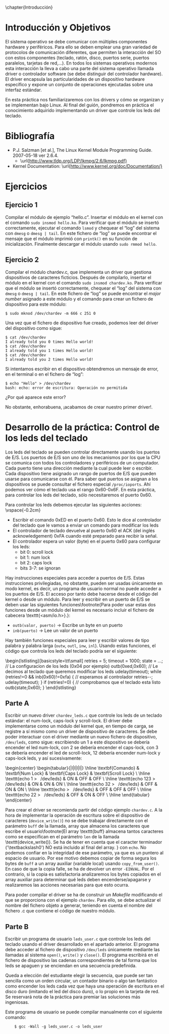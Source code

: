 \chapter{Introducción}

# Introducción y Objetivos

El sistema operativo se debe comunicar con múltiples componentes hardware y periféricos. Para ello se deben emplear una gran variedad de protocolos de comunicación diferentes, que permiten la interacción del SO con estos componentes (teclado, ratón, disco, puertos serie, puertos paralelos, tarjetas de red,…). En todos los sistemas operativos modernos esta interacción la lleva a cabo una parte del sistema operativo llamada driver o controlador software (se debe distinguir del controlador hardware). El driver encapsula las particularidades de un dispositivo hardware específico y expone un conjunto de operaciones ejecutadas sobre una interfaz estándar.

En esta práctica nos familiarizaremos con los drivers y cómo se organizan y se implementan bajo Linux. Al final del guión, pondremos en práctica el conocimiento adquirido implementando un driver que controle los leds del teclado.

#  Bibliografía

- P.J. Salzman [et al.], The Linux Kernel Module Programming Guide. 2007-05-18 ver 2.6.4.
	* \url{http://www.tldp.org/LDP/lkmpg/2.6/lkmpg.pdf}
- Kernel Documentation: \url{http://www.kernel.org/doc/Documentation/}


# Ejercicios


## Ejercicio 1

Compilar el módulo de ejemplo “hello.c”. Insertar el módulo en el kernel con el comando `sudo insmod hello.ko`. Para verificar que el módulo se insertó correctamente, ejecutar el comando `lsmod` y chequear el “log” del sistema con `dmesg` o `dmesg | tail`. En este fichero de “log” se puede encontrar el mensaje que el módulo imprimió con `printk()` en su función de inicialización. Finalmente descargar el módulo usando `sudo rmmod hello`.


## Ejercicio 2

Compilar el módulo chardev.c, que implementa un driver que gestiona dispositivos de caracteres ficticios. Después de compilarlo, insertar el módulo en el kernel con el comando `sudo insmod chardev.ko`. Para verificar que el módulo se insertó correctamente, chequear el “log” del sistema con `dmesg` o `dmesg | tail`. En este fichero de “log” se puede encontrar el _major number_ asignado a este módulo y el comando para crear un fichero de dispositivo para este módulo:

	$ sudo mknod /dev/chardev -m 666 c 251 0

Una vez que el fichero de dispositivo fue creado, podemos leer del driver del dispositivo como sigue:
		
	$ cat /dev/chardev
	I already told you 0 times Hello world!
	$ cat /dev/chardev
	I already told you 1 times Hello world!
	$ cat /dev/chardev
	I already told you 2 times Hello world!

Si intentamos escribir en el dispositivo obtendremos un mensaje de error, en el terminal o en el fichero de “log”:

	$ echo "Hello" > /dev/chardev
	bash: echo: error de escritura: Operación no permitida

¿Por qué aparece este error?

No obstante, enhorabuena, ¡acabamos de crear nuestro primer driver!. 


# Desarrollo de la práctica: Control de los leds del teclado 

Los leds del teclado se pueden controlar directamente usando los puertos de E/S. Los puertos de E/S son uno de los mecanismos por los que la CPU se comunica con todos los controladores y periféricos de un computador. Cada puerto tiene una dirección mediante la cual puede leer o escribir. Cada dispositivo tiene asignado un rango de puertos de E/S que pueden usarse para comunicarse con él. Para saber qué puertos se asignan a los dispositivos se puede consultar el fichero especial `/proc/ioports`. Ahí podemos ver cómo el teclado usa el rango 0x60-0x6F. En esta práctica, para controlar los leds del teclado, sólo necesitaremos el puerto 0x60.
  

Para controlar los leds debemos ejecutar las siguientes acciones: \vspace{-0.2cm}

- Escribir el comando 0xED en el puerto 0x60. Esto le dice al controlador del teclado que le vamos a enviar un comando para modificar los leds
- El controlador de teclado devuelve al puerto 0x60 el ACK (del inglés acknowledgement) 0xFA cuando esté preparado para recibir la señal.
- El controlador espera un valor (byte) en el puerto 0x60 para configurar los leds:
	* bit 0: scroll lock
	* bit 1: num lock
	* bit 2: caps lock
	* bits 3-7: se ignoran

Hay instrucciones especiales para acceder a puertos de E/S. Estas instrucciones privilegiadas, no obstante, pueden ser usadas únicamente en modo kernel, es decir, un programa de usuario normal no puede acceder a los puertos de E/S. El acceso por tanto debe hacerse desde el código del kernel o desde un módulo. Para leer y escribir en un puerto de E/S se deben usar las siguientes funciones\footnote{Para poder usar estas dos funciones desde un módulo del kernel es necesario incluir el fichero de cabecera \texttt{<asm/io.h>}.}:

* `outb(valor, puerto)` $\rightarrow$ Escribe un byte en un puerto
* `inb(puerto)` $\rightarrow$ Lee un valor de un puerto

Hay también funciones especiales para leer y escribir valores de tipo palabra y palabra larga (`outw`, `outl`, `inw`, `inl`). Usando estas funciones, el código que controla los leds del teclado podría ser el siguiente:

\begin{lstlisting}[basicstyle=\tt\small]
retries = 5;
timeout = 1000;
state = ...; // La configuracion de los leds (0x04 por ejemplo)
outb(0xed,0x60); // Le decimos al teclado que queremos modificar los leds
udelay(timeout);
while (retries!=0 && inb(0x60)!=0xfa) { // esperamos al controlador
  retries--;
  udelay(timeout);
}
if (retries!=0) { // comprobamos que el teclado esta listo
  outb(state,0x60);
}
\end{lstlisting}

## Parte A

Escribir un nuevo driver `chardev_leds.c` que controle los leds de un teclado estándar: el num-lock, caps-lock y scroll-lock. El driver debe implementarse como un módulo del kernel que, en tiempo de carga, se registre a sí mismo como un driver de dispositivo de caracteres. 
Se debe poder interactuar con el driver mediante un nuevo fichero de dispositivo, `/dev/leds`, como sigue: escribiendo un 1 a este dispositivo se debería encender el led num-lock, con 2 se debería encender el caps-lock, con 3 se debería encender el led de scroll-lock, 12 debería encender num-lock y caps-lock leds, y así sucesivamente:

\begin{center}
\begin{tabular}{|l|l|l|l|}
\hline
\textbf{Comando} & \textbf{Num Lock} & \textbf{Caps Lock} & \textbf{Scroll Lock} \\ \hline
\texttt{echo 1 > $\;$ /dev/leds} & ON & OFF & OFF \\ \hline
\texttt{echo 123 > $\;$ /dev/leds} & ON & ON & ON \\ \hline
\texttt{echo 32 > $\;$ /dev/leds} & OFF & ON & ON \\ \hline
\texttt{echo > $\;$  /dev/leds} & OFF & OFF & OFF \\ \hline
\texttt{echo 22 >  $\;$ /dev/leds} & OFF & ON & OFF \\ \hline
\end{tabular}
\end{center}

Para crear el driver se recomienda partir del código ejemplo `chardev.c`. A la hora de implementar la operación de escritura sobre el dispositivo de caracteres (`device_write()`) no se debe trabajar directamente con el parámetro `buff` de la llamada, array que almacena los caracteres que escribe el usuario\footnote{El array \texttt{buff} almacena tantos caracteres como se especifican en el parámetro `len` de la llamada \texttt{device\_write()}. Se ha de tener en cuenta que el caracter terminador ('\textbackslash0') NO está incluido al final del array. } con `echo`. No podemos confiar en la integridad de ese parámetro, ya que es un puntero al espacio de usuario. Por ese motivo debemos copiar de forma segura los bytes de `buff` a un array auxiliar (variable local) usando `copy_from_user()`. En caso de que la copia falle, se ha de devolver un error `-EINVAL`. Por el contrario, si la copia es satisfactoria analizaremos los bytes copiados en el array auxiliar para determinar qué leds deben encenderse/apagarse y realizaremos las acciones necesarias para que esto ocurra. 

Para poder compilar el driver se ha de construir un  _Makefile_ modificando el que se proporciona con el ejemplo `chardev`. Para ello, se debe actualizar el nombre del fichero objeto a generar, teniendo en cuenta el nombre del fichero .c que contiene el código de nuestro módulo.


## Parte B

Escribir un programa de usuario `leds_user.c` que controle los leds del teclado usando el driver desarrollado en el apartado anterior. El programa debe acceder al fichero de dispositivo `/dev/leds` únicamente mediante las llamadas al sistema `open()`, `write()` y `close()`. El programa escribirá en el fichero de dispositivo las cadenas correspondientes de tal forma que los leds se apaguen y se enciendan en una secuencia predefinida. 
    
Queda a elección del estudiante elegir la secuencia, que puede ser tan sencilla como un orden circular, un contador binario o algo tan fantástico como encender los leds cada vez que haya una operación de escritura en el disco duro (imitando el led del disco duro), o lo propio en la tarjeta de red. Se reservará nota de la práctica para premiar las soluciones más ingeniosas.

Este programa de usuario se puede compilar manualmente con el siguiente comando:

		$ gcc -Wall -g leds_user.c -o leds_user



